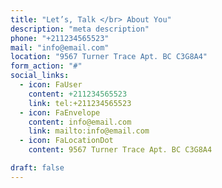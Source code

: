 ```yaml
---
title: "Let’s, Talk </br> About You"
description: "meta description"
phone: "+211234565523"
mail: "info@email.com"
location: "9567 Turner Trace Apt. BC C3G8A4"
form_action: "#"
social_links:
  - icon: FaUser
    content: +211234565523
    link: tel:+211234565523
  - icon: FaEnvelope
    content: info@email.com
    link: mailto:info@email.com
  - icon: FaLocationDot
    content: 9567 Turner Trace Apt. BC C3G8A4

draft: false
---
```

